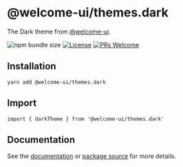 # @welcome-ui/themes.dark

The Dark theme from [@welcome-ui](https://welcome-ui.com).

![npm bundle size](https://img.shields.io/bundlephobia/minzip/@welcome-ui/themes.dark) [![License](https://img.shields.io/npm/l/welcome-ui.svg)](https://github.com/WTTJ/welcome-ui/blob/master/LICENSE) [![PRs Welcome](https://img.shields.io/badge/PRs-welcome-mediumspringgreen.svg)](ttps://github.com/WTTJ/welcome-ui/blob/master/CONTRIBUTING.md)

## Installation

    yarn add @welcome-ui/themes.dark

## Import

    import { darkTheme } from '@welcome-ui/themes.dark'

## Documentation

See the [documentation](https://welcome-ui.com) or [package source](https://github.com/WTTJ/welcome-ui/tree/master/packages/Themes/Dark) for more details.
